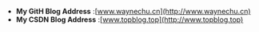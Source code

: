- **My GitH Blog Address**  :[www.waynechu.cn](http://www.waynechu.cn)
- **My CSDN Blog Address** :[www.topblog.top](http://www.topblog.top)
